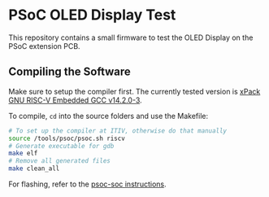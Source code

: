 # PSoC OLED Display Test

This repository contains a small firmware to test the OLED Display on the PSoC extension PCB.

## Compiling the Software

Make sure to setup the compiler first. The currently tested version is [xPack GNU RISC-V Embedded GCC v14.2.0-3](https://github.com/xpack-dev-tools/riscv-none-elf-gcc-xpack/releases/tag/v14.2.0-3).

To compile, `cd` into the source folders and use the Makefile:
```bash
# To set up the compiler at ITIV, otherwise do that manually
source /tools/psoc/psoc.sh riscv
# Generate executable for gdb
make elf
# Remove all generated files
make clean_all
```

For flashing, refer to the [psoc-soc instructions](https://github.com/kit-kch/psoc-soc/).